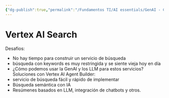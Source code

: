 ```yaml
---
{"dg-publish":true,"permalink":"/Fundamentos TI/AI essentials/GenAI - CCAI/02 Use cases and positioning/"}
---
```


# Vertex AI Search
Desafios:
- No hay tiempo para construir un servicio de búsqueda
- búsqueda con keywords es muy restringida y se siente vieja hoy en día
- ¿Cómo podemos usar la GenAI y los LLM para estos servicios?
Soluciones con Vertex AI Agent Builder:
- servicio de búsqueda fácil y rápido de implementar
- Búsqueda semántica con IA
- Resúmenes basados en LLM, integración de chatbots y otros.
